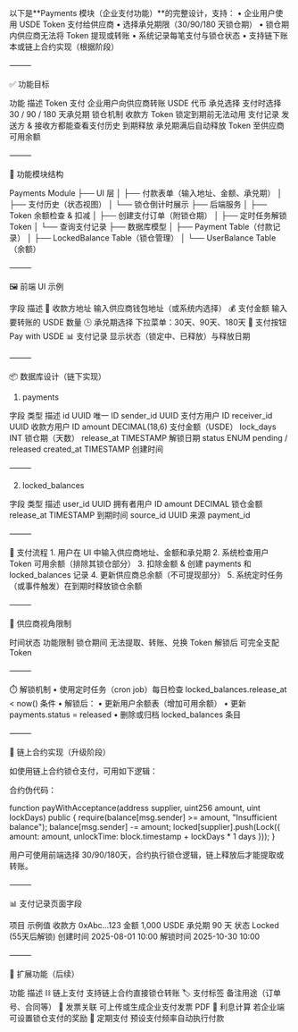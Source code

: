 以下是**Payments 模块（企业支付功能）**的完整设计，支持：
	•	企业用户使用 USDE Token 支付给供应商
	•	选择承兑期限（30/90/180 天锁仓期）
	•	锁仓期内供应商无法将 Token 提现或转账
	•	系统记录每笔支付与锁仓状态
	•	支持链下账本或链上合约实现（根据阶段）

⸻

✅ 功能目标

功能	描述
Token 支付	企业用户向供应商转账 USDE 代币
承兑选择	支付时选择 30 / 90 / 180 天承兑期
锁仓机制	收款方 Token 锁定到期前无法动用
支付记录	发送方 & 接收方都能查看支付历史
到期释放	承兑期满后自动释放 Token 至供应商可用余额


⸻

🧱 功能模块结构

Payments Module
├── UI 层
│   ├── 付款表单（输入地址、金额、承兑期）
│   ├── 支付历史（状态视图）
│   └── 锁仓倒计时展示
├── 后端服务
│   ├── Token 余额检查 & 扣减
│   ├── 创建支付订单（附锁仓期）
│   ├── 定时任务解锁 Token
│   └── 查询支付记录
├── 数据库模型
│   ├── Payment Table（付款记录）
│   ├── LockedBalance Table（锁仓管理）
│   └── UserBalance Table（余额）


⸻

🖼️ 前端 UI 示例

字段	描述
📮 收款方地址	输入供应商钱包地址（或系统内选择）
💰 支付金额	输入要转账的 USDE 数量
🕒 承兑期选择	下拉菜单：30天、90天、180天
🔘 支付按钮	Pay with USDE
📊 支付记录	显示状态（锁定中、已释放）与释放日期


⸻

📦 数据库设计（链下实现）

1. payments

字段	类型	描述
id	UUID	唯一 ID
sender_id	UUID	支付方用户 ID
receiver_id	UUID	收款方用户 ID
amount	DECIMAL(18,6)	支付金额（USDE）
lock_days	INT	锁仓期（天数）
release_at	TIMESTAMP	解锁日期
status	ENUM	pending / released
created_at	TIMESTAMP	创建时间


⸻

2. locked_balances

字段	类型	描述
user_id	UUID	拥有者用户 ID
amount	DECIMAL	锁仓金额
release_at	TIMESTAMP	到期时间
source_id	UUID	来源 payment_id


⸻

🔁 支付流程
	1.	用户在 UI 中输入供应商地址、金额和承兑期
	2.	系统检查用户 Token 可用余额（排除其锁仓部分）
	3.	扣除金额 & 创建 payments 和 locked_balances 记录
	4.	更新供应商总余额（不可提现部分）
	5.	系统定时任务（或事件触发）在到期时释放锁仓余额

⸻

🔐 供应商视角限制

时间状态	功能限制
锁仓期间	无法提取、转账、兑换 Token
解锁后	可完全支配 Token


⸻

⏱️ 解锁机制
	•	使用定时任务（cron job）每日检查 locked_balances.release_at < now() 条件
	•	解锁后：
	•	更新用户余额表（增加可用余额）
	•	更新 payments.status = released
	•	删除或归档 locked_balances 条目

⸻

🔗 链上合约实现（升级阶段）

如使用链上合约锁仓支付，可用如下逻辑：

合约伪代码：

function payWithAcceptance(address supplier, uint256 amount, uint lockDays) public {
    require(balance[msg.sender] >= amount, "Insufficient balance");
    balance[msg.sender] -= amount;
    locked[supplier].push(Lock({
        amount: amount,
        unlockTime: block.timestamp + lockDays * 1 days
    }));
}

用户可使用前端选择 30/90/180天，合约执行锁仓逻辑，链上释放后才能提取或转账。

⸻

📊 支付记录页面字段

项目	示例值
收款方	0xAbc…123
金额	1,000 USDE
承兑期	90 天
状态	Locked (55天后解锁)
创建时间	2025-08-01 10:00
解锁时间	2025-10-30 10:00


⸻

🧩 扩展功能（后续）

功能	描述
⛓ 链上支付	支持链上合约直接锁仓转账
🏷 支付标签	备注用途（订单号、合同等）
📄 发票关联	可上传或生成企业支付发票 PDF
🧮 利息计算	若企业端可设置锁仓支付的奖励
🔁 定期支付	预设支付频率自动执行付款


